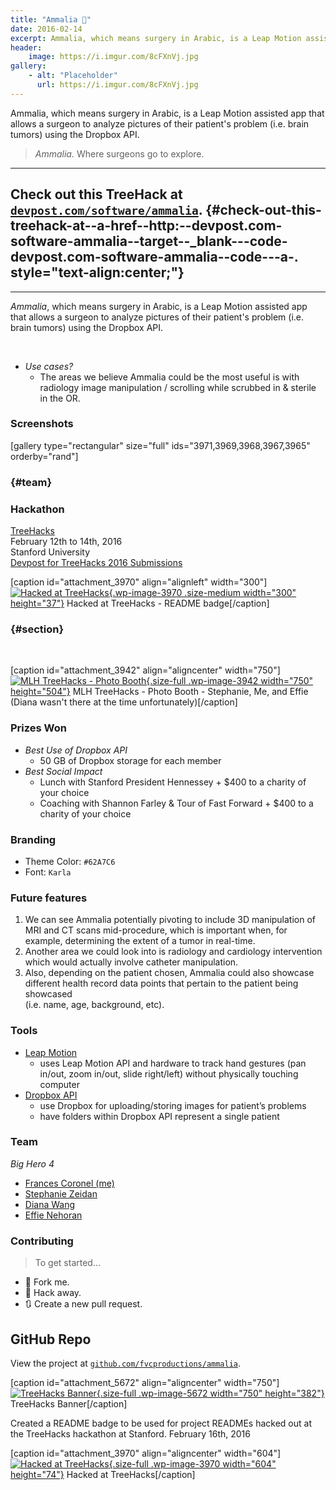 ```yaml
---
title: "Ammalia 🏥"
date: 2016-02-14
excerpt: Ammalia, which means surgery in Arabic, is a Leap Motion assisted app that allows a surgeon to analyze pictures of their patient's problem (i.e. brain tumors) using the Dropbox API.
header:
    image: https://i.imgur.com/8cFXnVj.jpg
gallery:
    - alt: "Placeholder"
      url: https://i.imgur.com/8cFXnVj.jpg
---
```


Ammalia, which means surgery in Arabic, is a Leap Motion assisted app that allows a surgeon to analyze pictures of their patient's problem (i.e. brain tumors) using the Dropbox API.

> *Ammalia.* Where surgeons go to explore.

------------------------------------------------------------------------

Check out this TreeHack at [`devpost.com/software/ammalia`](https://devpost.com/software/ammalia). {#check-out-this-treehack-at--a-href--http:--devpost.com-software-ammalia--target--_blank---code-devpost.com-software-ammalia--code---a-. style="text-align:center;"}
-

------------------------------------------------------------------------

*Ammalia*, which means surgery in Arabic, is a Leap Motion assisted app
that allows a surgeon to analyze pictures of their patient's problem
(i.e. brain tumors) using the Dropbox API.

 

-   *Use cases?*
    -   The areas we believe Ammalia could be the most useful is with
        radiology image manipulation / scrolling while scrubbed in &
        sterile in the OR.

### Screenshots

\[gallery type="rectangular" size="full" ids="3971,3969,3968,3967,3965"
orderby="rand"\]

###  {#team}

### Hackathon

[TreeHacks](https://treehacks.com)\
February 12th to 14th, 2016\
Stanford University\
[Devpost for TreeHacks 2016
Submissions](https://treehacks-2016.devpost.com/)

\[caption id="attachment\_3970" align="alignleft" width="300"\][![Hacked
at
TreeHacks](https://fvcproductions.files.wordpress.com/2016/02/treehacks.png?w=300){.wp-image-3970
.size-medium width="300"
height="37"}](https://fvcproductions.files.wordpress.com/2016/02/treehacks.png)
Hacked at TreeHacks - README badge\[/caption\]

###  {#section}

 

\[caption id="attachment\_3942" align="aligncenter" width="750"\][![MLH
TreeHacks - Photo
Booth](https://fvcproductions.files.wordpress.com/2016/02/mlh-photobooth.jpg){.size-full
.wp-image-3942 width="750"
height="504"}](https://fvcproductions.files.wordpress.com/2016/02/mlh-photobooth.jpg)
MLH TreeHacks - Photo Booth - Stephanie, Me, and Effie (Diana wasn't
there at the time unfortunately)\[/caption\]

### Prizes Won

-   *Best Use of Dropbox API*
    -   50 GB of Dropbox storage for each member
-   *Best Social Impact*
    -   Lunch with Stanford President Hennessey + \$400 to a charity of
        your choice
    -   Coaching with Shannon Farley & Tour of Fast Forward + \$400 to a
        charity of your choice

### Branding

-   Theme Color: `#62A7C6`
-   Font: `Karla`

### Future features

1. We can see Ammalia potentially pivoting to include 3D manipulation
    of MRI and CT scans mid-procedure, which is important when, for
    example, determining the extent of a tumor in real-time.
2. Another area we could look into is radiology and cardiology
    intervention which would actually involve catheter manipulation.
3. Also, depending on the patient chosen, Ammalia could also showcase
    different health record data points that pertain to the patient
    being showcased\
    (i.e. name, age, background, etc).

### Tools

- [Leap Motion](https://developer.leapmotion.com/)
    -   uses Leap Motion API and hardware to track hand gestures (pan
        in/out, zoom in/out, slide right/left) without physically
        touching computer
- [Dropbox API](https://www.dropbox.com/developers)
    -   use Dropbox for uploading/storing images for patient’s problems
    -   have folders within Dropbox API represent a single patient

### Team

*Big Hero 4*

- [Frances Coronel (me)](https://github.com/fvcproductions)
- [Stephanie Zeidan](https://github.com/stephzeid)
- [Diana Wang](https://github.com/diana-wang)
- [Effie Nehoran](https://github.com/effien3)

### Contributing

> To get started…

-   🍴 Fork me.
-   🔨 Hack away.
-   🔃 Create a new pull request.

GitHub Repo
-----------

View the project at
[`github.com/fvcproductions/ammalia`](https://github.com/fvcproductions/ammalia).

\[caption id="attachment\_5672" align="aligncenter"
width="750"\][![TreeHacks
Banner](https://fvcproductions.files.wordpress.com/2016/02/treehacks1.png){.size-full
.wp-image-5672 width="750"
height="382"}](https://fvcproductions.files.wordpress.com/2016/02/treehacks1.png)
TreeHacks Banner\[/caption\]

Created a README badge to be used for project READMEs hacked out at the
TreeHacks hackathon at Stanford. February 16th, 2016

\[caption id="attachment\_3970" align="aligncenter"
width="604"\][![Hacked at
TreeHacks](https://fvcproductions.files.wordpress.com/2016/02/treehacks.png){.size-full
.wp-image-3970 width="604"
height="74"}](https://fvcproductions.files.wordpress.com/2016/02/treehacks.png)
Hacked at TreeHacks\[/caption\]
